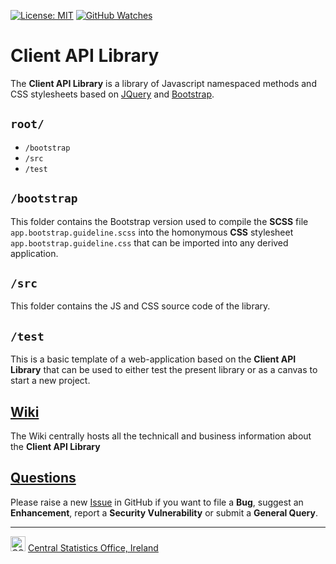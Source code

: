 [![License: MIT](https://img.shields.io/badge/License-MIT-yellow.svg)](https://opensource.org/licenses/MIT)
[![GitHub Watches](https://img.shields.io/github/watchers/goncaloperes/Project-CodeIgniter-CMS.svg?style=social&label=Watch&maxAge=2592000)](https://github.com/goncaloperes/Project-CodeIgniter-CMS/watchers)

# Client API Library
The **Client API Library** is a library of Javascript namespaced methods and CSS stylesheets based on [JQuery](https://jquery.com/) and [Bootstrap](https://getbootstrap.com/).

## `root/`
* `/bootstrap`
* `/src`
* `/test`

## `/bootstrap`
This folder contains the Bootstrap version used to compile the **SCSS** file `app.bootstrap.guideline.scss` into the homonymous **CSS** stylesheet `app.bootstrap.guideline.css` that can be imported into any derived application.

## `/src`
This folder contains the JS and CSS source code of the library.  

## `/test`
This is a basic template of a web-application based on the **Client API Library** that can be used to either test the present library or as a canvas to start a new project.  

## [Wiki](https://github.com/CSOIreland/Client-API-Library/wiki)
The Wiki centrally hosts all the technicall and business information about the **Client API Library**

## [Questions](https://github.com/CSOIreland/Client-API-Library/issues/new/choose)
Please raise a new [Issue](https://github.com/CSOIreland/Client-API-Library/issues/new/choose) in GitHub if you want to file a **Bug**, suggest an **Enhancement**, report a **Security Vulnerability** or submit a **General Query**.

***
<img src="https://user-images.githubusercontent.com/5030226/60980383-47ccbf80-a32c-11e9-8572-3c234abcd9fb.png" Title="CSO" alt="CSO" width="24"> [Central Statistics Office, Ireland](https://www.cso.ie/)   

